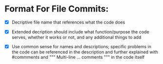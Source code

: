 # Format For File Commits:
 - [X] Decriptive file name that references what the code does
 - [X] Extended decription should include what function/purpose the code serves, whether it works or not, and any additional things to add
 - [X] Use common sense for names and descriptions; specific problems in the code can be referenced in the description and further explained with #commments and """ Multi-line ... comments """ in the code itself
      

